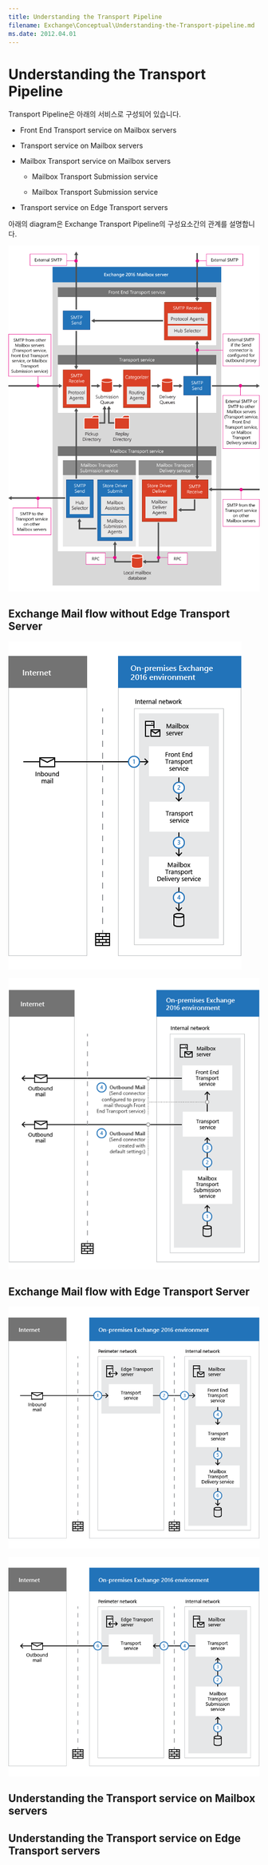 ```yaml
---
title: Understanding the Transport Pipeline
filename: Exchange\Conceptual\Understanding-the-Transport-pipeline.md
ms.date: 2012.04.01
---
```


# Understanding the Transport Pipeline

Transport Pipeline은 아래의 서비스로 구성되어 있습니다.

- Front End Transport service on Mailbox servers

- Transport service on Mailbox servers

- Mailbox Transport service on Mailbox servers

    - Mailbox Transport Submission service

    - Mailbox Transport Submission service

- Transport service on Edge Transport servers

아래의 diagram은 Exchange Transport Pipeline의 구성요소간의 관계를 설명합니다.

![Transport Pipeline Overview](./../images/transport-pipeline-overview.png?raw=true)

## Exchange Mail flow without Edge Transport Server

![inbound mail flow without edge](./../images/inbound-mail-flow-without-edge.png?raw=true)

![outbound mail flow without edge](./../images/outbound-mail-flow-without-edge.png?raw=true)


## Exchange Mail flow with Edge Transport Server

![inbound mail flow with edge](./../images/inbound-mail-flow-with-edge.png?raw=true)

![outbound mail flow with edge](./../images/outbound-mail-flow-with-edge.png?raw=true)


## Understanding the Transport service on Mailbox servers

## Understanding the Transport service on Edge Transport servers

